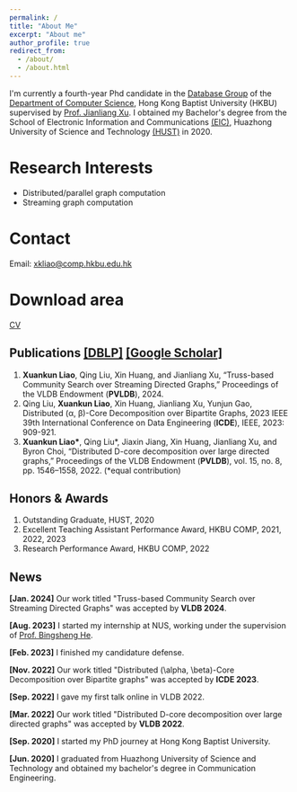 ```yaml
---
permalink: /
title: "About Me"
excerpt: "About me"
author_profile: true
redirect_from: 
  - /about/
  - /about.html
---
```

I'm currently a fourth-year Phd candidate in the [Database Group](https://www.comp.hkbu.edu.hk/~db/index.html) of the [Department of Computer Science](https://www.comp.hkbu.edu.hk/v1/), Hong Kong Baptist University (HKBU) supervised by [Prof. Jianliang Xu](https://www.comp.hkbu.edu.hk/~xujl/). I obtained my Bachelor's degree from the School of Electronic Information and Communications [(EIC)](http://ei.hust.edu.cn/English/Home.htm), Huazhong University of Science and Technology [(HUST)](https://www.hust.edu.cn/) in 2020.

Research Interests
======
* Distributed/parallel graph computation
* Streaming graph computation

Contact
======
Email: xkliao@comp.hkbu.edu.hk

Download area
======
[CV](https://LIAOXuankun.github.io/cv)

Publications [[DBLP]](https://dblp.org/pid/313/9191.html) [[Google Scholar]](https://scholar.google.com.hk/citations?hl=zh-CN&user=3QiprTwAAAAJ&inst=10806615469772578445)
------
1. **Xuankun Liao**, Qing Liu, Xin Huang, and Jianliang Xu, “Truss-based Community Search over Streaming Directed Graphs,” Proceedings of the VLDB Endowment (**PVLDB**), 2024.
2. Qing Liu, **Xuankun Liao**, Xin Huang, Jianliang Xu, Yunjun Gao, Distributed (α, β)-Core Decomposition over Bipartite Graphs, 2023 IEEE 39th International Conference on Data Engineering (**ICDE**), IEEE, 2023: 909-921.
3. **Xuankun Liao\***, Qing Liu\*, Jiaxin Jiang, Xin Huang, Jianliang Xu, and Byron Choi, “Distributed
D-core decomposition over large directed graphs,” Proceedings of the VLDB Endowment (**PVLDB**), vol. 15, no. 8, pp. 1546–1558, 2022. (*equal contribution)


Honors & Awards
------
1. Outstanding Graduate, HUST, 2020
2. Excellent Teaching Assistant Performance Award, HKBU COMP, 2021, 2022, 2023
3. Research Performance Award, HKBU COMP, 2022


News
------
**[Jan. 2024]** Our work titled "Truss-based Community Search over Streaming Directed Graphs" was accepted by **VLDB 2024**.

**[Aug. 2023]** I started my internship at NUS, working under the supervision of [Prof. Bingsheng He](https://www.comp.nus.edu.sg/~hebs/).

**[Feb. 2023]** I finished my candidature defense.

**[Nov. 2022]** Our work titled "Distributed (\alpha, \beta)-Core Decomposition over Bipartite graphs" was accepted by **ICDE 2023**.

**[Sep. 2022]** I gave my first talk online in VLDB 2022.

**[Mar. 2022]** Our work titled "Distributed D-core decomposition over large directed graphs" was accepted by **VLDB 2022**.

**[Sep. 2020]** I started my PhD journey at Hong Kong Baptist University.

**[Jun. 2020]** I graduated from Huazhong University of Science and Technology and obtained my bachelor's degree in Communication Engineering.


<script type='text/javascript' id='clustrmaps' src='//cdn.clustrmaps.com/map_v2.js?cl=ffffff&w=300&t=n&d=SZ7KCV_EZrRpUSD-wTuR_FsZNzgbVifHFdHjh1Xr8Ac'></script>

